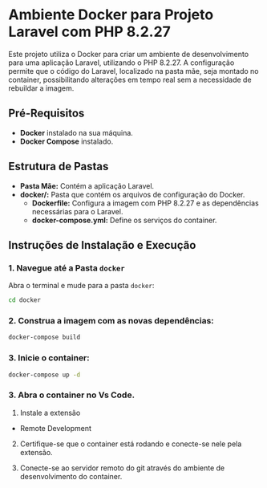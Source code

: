 # Ambiente Docker para Projeto Laravel com PHP 8.2.27

Este projeto utiliza o Docker para criar um ambiente de desenvolvimento para uma aplicação Laravel, utilizando o PHP 8.2.27. A configuração permite que o código do Laravel, localizado na pasta mãe, seja montado no container, possibilitando alterações em tempo real sem a necessidade de rebuildar a imagem.

## Pré-Requisitos

- **Docker** instalado na sua máquina.
- **Docker Compose** instalado.

## Estrutura de Pastas

- **Pasta Mãe:** Contém a aplicação Laravel.
- **docker/:** Pasta que contém os arquivos de configuração do Docker.
  - **Dockerfile:** Configura a imagem com PHP 8.2.27 e as dependências necessárias para o Laravel.
  - **docker-compose.yml:** Define os serviços do container.

## Instruções de Instalação e Execução

### 1. Navegue até a Pasta `docker`

Abra o terminal e mude para a pasta `docker`:
```bash
cd docker
```
### 2. Construa a imagem com as novas dependências:

```bash
docker-compose build
```

### 3. Inicie o container:

```bash
docker-compose up -d
```

### 3. Abra o container no Vs Code.

1. Instale a extensão

* Remote Development 

2. Certifique-se que o container está rodando e conecte-se nele pela extensão.

3. Conecte-se ao servidor remoto do git através do ambiente de desenvolvimento do container.

